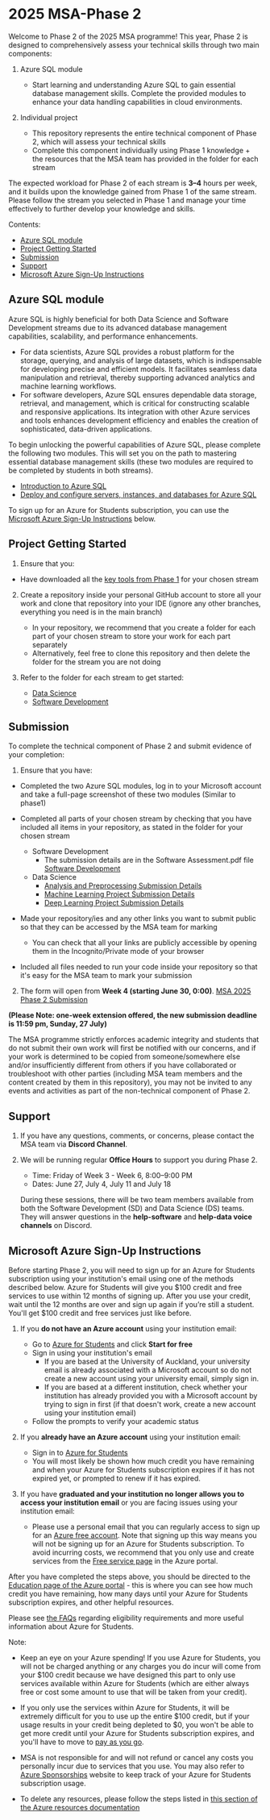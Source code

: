 # 2025 MSA-Phase 2

Welcome to Phase 2 of the 2025 MSA programme! This year, Phase 2 is designed to comprehensively assess your technical skills through two main components:

1. Azure SQL module
    - Start learning and understanding Azure SQL to gain essential database management skills. Complete the provided modules to enhance your data handling capabilities in cloud environments.

2. Individual project

    - This repository represents the entire technical component of Phase 2, which will assess your technical skills
    - Complete this component individually using Phase 1 knowledge + the resources that the MSA team has provided in the folder for each stream

The expected workload for Phase 2 of each stream is **3–4** hours per week, and it builds upon the knowledge gained from Phase 1 of the same stream. Please follow the stream you selected in Phase 1 and manage your time effectively to further develop your knowledge and skills.

Contents:
- [Azure SQL module](#azure-sql-module)
- [Project Getting Started](#project-getting-started)
- [Submission](#submission)
- [Support](#support)
- [Microsoft Azure Sign-Up Instructions](#microsoft-azure-sign-up-instructions)


## Azure SQL module

Azure SQL is highly beneficial for both Data Science and Software Development streams due to its advanced database management capabilities, scalability, and performance enhancements.  

- For data scientists, Azure SQL provides a robust platform for the storage, querying, and analysis of large datasets, which is indispensable for developing precise and efficient models. It facilitates seamless data manipulation and retrieval, thereby supporting advanced analytics and machine learning workflows.
- For software developers, Azure SQL ensures dependable data storage, retrieval, and management, which is critical for constructing scalable and responsive applications. Its integration with other Azure services and tools enhances development efficiency and enables the creation of sophisticated, data-driven applications.

To begin unlocking the powerful capabilities of Azure SQL, please complete the following two modules. This will set you on the path to mastering essential database management skills (these two modules are required to be completed by students in both streams).
 - [Introduction to Azure SQL](https://learn.microsoft.com/training/modules/azure-sql-intro/?wt.mc_id=studentamb_319033)
 - [Deploy and configure servers, instances, and databases for Azure SQL](https://learn.microsoft.com/training/modules/azure-sql-deploy-configure/?wt.mc_id=studentamb_319033)

To sign up for an Azure for Students subscription, you can use the [Microsoft Azure Sign-Up Instructions](https://github.com/NZMSA/2025-Phase-2#microsoft-azure-sign-up-instructions) below.

## Project Getting Started

1. Ensure that you:
- Have downloaded all the [key tools from Phase 1](https://github.com/NZMSA/2025-Phase-1#key-tools) for your chosen stream

2. Create a repository inside your personal GitHub account to store all your work and clone that repository into your IDE (ignore any other branches, everything you need is in the main branch)
    - In your repository, we recommend that you create a folder for each part of your chosen stream to store your work for each part separately
    - Alternatively, feel free to clone this repository and then delete the folder for the stream you are not doing

3. Refer to the folder for each stream to get started:
    - [Data Science](https://github.com/NZMSA/2025-Phase-2/tree/main/data-science)
    - [Software Development](https://github.com/NZMSA/2025-Phase-2/tree/main/software-development)

## Submission

To complete the technical component of Phase 2 and submit evidence of your completion:
1. Ensure that you have:
- Completed the two Azure SQL modules, log in to your Microsoft account and take a full-page screenshot of these two modules (Similar to phase1)
- Completed all parts of your chosen stream by checking that you have included all items in your repository, as stated in the folder for your chosen stream
    - Software Development
        - The submission details are in the Software Assessment.pdf file [Software Development](https://github.com/NZMSA/2025-Phase-2/blob/main/software-development/2025%20Phase%202%20-%20Software%20Assessment.pdf)
    - Data Science
        - [Analysis and Preprocessing Submission Details](https://github.com/NZMSA/2025-Phase-2/tree/main/data-science/1.%20Analysis%20and%20Preprocessing#submission)
        - [Machine Learning Project Submission Details](https://github.com/NZMSA/2025-Phase-2/tree/main/data-science/2.%20Machine%20Learning%20Project#submission)
        - [Deep Learning Project Submission Details](https://github.com/NZMSA/2025-Phase-2/tree/main/data-science/3.%20Deep%20Learning%20Project#submission)
- Made your repository/ies and any other links you want to submit public so that they can be accessed by the MSA team for marking
    - You can check that all your links are publicly accessible by opening them in the Incognito/Private mode of your browser

- Included all files needed to run your code inside your repository so that it's easy for the MSA team to mark your submission

2. The form will open from **Week 4 (starting June 30, 0:00)**. 
 [MSA 2025 Phase 2 Submission](https://forms.office.com/r/cSEtT0jEb6)
 
**(Please Note: one-week extension offered, the new submission deadline is 11:59 pm, Sunday, 27 July)**

The MSA programme strictly enforces academic integrity and students that do not submit their own work will first be notified with our concerns, and if your work is determined to be copied from someone/somewhere else and/or insufficiently different from others if you have collaborated or troubleshoot with other parties (including MSA team members and the content created by them in this repository), you may not be invited to any events and activities as part of the non-technical component of Phase 2.

## Support

1. If you have any questions, comments, or concerns, please contact the MSA team via **Discord Channel**.

2. We will be running regular **Office Hours** to support you during Phase 2.
   
    - Time: Friday of Week 3 - Week 6, 8:00–9:00 PM 
    - Dates: June 27, July 4, July 11 and July 18
    
    During these sessions, there will be two team members available from both the Software Development (SD) and Data Science (DS) teams.
    They will answer questions in the **help-software** and **help-data voice channels** on Discord.

## Microsoft Azure Sign-Up Instructions

Before starting Phase 2, you will need to sign up for an Azure for Students subscription using your institution's email using one of the methods described below. Azure for Students will give you $100 credit and free services to use within 12 months of signing up. After you use your credit, wait until the 12 months are over and sign up again if you’re still a student. You'll get $100 credit and free services just like before.

1. If you **do not have an Azure account** using your institution email:
    -  Go to [Azure for Students](https://azure.microsoft.com/en-us/free/students) and click **Start for free**
    -  Sign in using your institution's email
        - If you are based at the University of Auckland, your university email is already associated with a Microsoft account so do not create a new account using your university email, simply sign in.
        - If you are based at a different institution, check whether your institution has already provided you with a Microsoft account by trying to sign in first (if that doesn't work, create a new account using your institution email)
    - Follow the prompts to verify your academic status

2. If you **already have an Azure account** using your institution email:
    - Sign in to [Azure for Students](https://azure.microsoft.com/en-us/free/students)
    - You will most likely be shown how much credit you have remaining and when your Azure for Students subscription expires if it has not expired yet, or prompted to renew if it has expired.

3. If you have **graduated and your institution no longer allows you to access your institution email** or you are facing issues using your institution email:
    - Please use a personal email that you can regularly access to sign up for an [Azure free account](https://azure.microsoft.com/en-us/free/free-account-faq). Note that signing up this way means you will not be signing up for an Azure for Students subscription. To avoid incurring costs, we recommend that you only use and create services from the [Free service page](https://portal.azure.com/#blade/Microsoft_Azure_Billing/FreeServicesBlade) in the Azure portal.

After you have completed the steps above, you should be directed to the [Education page of the Azure portal](https://portal.azure.com/?Microsoft_Azure_Education_correlationId=e940c73ae3ec44b1852cb836987cef3e#view/Microsoft_Azure_Education/EducationMenuBlade/~/overview) - this is where you can see how much credit you have remaining, how many days until your Azure for Students subscription expires, and other helpful resources.

Please see [the FAQs](https://learn.microsoft.com/en-us/azure/education-hub/azure-dev-tools-teaching/program-faq#azure-for-students) regarding eligibility requirements and more useful information about Azure for Students.

Note:
- Keep an eye on your Azure spending! If you use Azure for Students, you will not be charged anything or any charges you do incur will come from your $100 credit because we have designed this part to only use services available within Azure for Students (which are either always free or cost some amount to use that will be taken from your credit). 

- If you only use the services within Azure for Students, it will be extremely difficult for you to use up the entire $100 credit, but if your usage results in your credit being depleted to $0, you won't be able to get more credit until your Azure for Students subscription expires, and you'll have to move to [pay as you go](https://azure.microsoft.com/en-us/free/students/?WT.mc_id=academic-9938-cxa).

- MSA is not responsible for and will not refund or cancel any costs you personally incur due to services that you use. You may also refer to [Azure Sponsorships](https://www.microsoftazuresponsorships.com) website to keep track of your Azure for Students subscription usage.

- To delete any resources, please follow the steps listed in [this section of the Azure resources documentation](https://learn.microsoft.com/en-us/azure/azure-resource-manager/management/manage-resources-portal#delete-resources)
